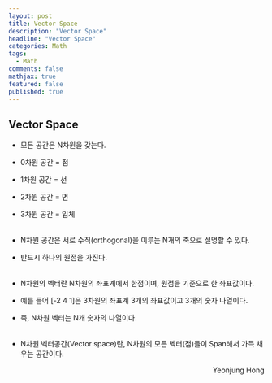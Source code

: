 ```yaml
---
layout: post
title: Vector Space
description: "Vector Space"
headline: "Vector Space"
categories: Math
tags: 
  - Math
comments: false
mathjax: true
featured: false
published: true
---
```


## Vector Space

- 모든 공간은 N차원을 갖는다.<br>

 - 0차원 공간 = 점 <br>
 - 1차원 공간 = 선 <br>
 - 2차원 공간 = 면 <br>
 - 3차원 공간 = 입체 <br><br>

- N차원 공간은 서로 수직(orthogonal)을 이루는 N개의 축으로 설명할 수 있다.
- 반드시 하나의 원점을 가진다.<br><br>
- N차원의 벡터란 N차원의 좌표계에서 한점이며, 원점을 기준으로 한 좌표값이다.
- 예를 들어 [-2 4 1]은 3차원의 좌표계 3개의 좌표값이고 3개의 숫자 나열이다.
- 즉, N차원 벡터는 N개 숫자의 나열이다. <br><br>
- N차원 벡터공간(Vector space)란, N차원의 모든 벡터(점)들이 Span해서 가득 채우는 공간이다.

<p align="right"> Yeonjung Hong <p>
